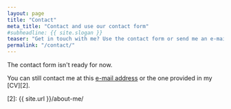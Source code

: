 ```yaml
---
layout: page
title: "Contact"
meta_title: "Contact and use our contact form"
#subheadline: {{ site.slogan }}
teaser: "Get in touch with me? Use the contact form or send me an e-mail."
permalink: "/contact/"
---
```

The contact form isn't ready for now.

You can still contact me at this [e-mail address][1] or the one provided in my [CV][2].


 [1]: mailto:pierreelliott.site@netc.fr
 [2]: {{ site.url }}/about-me/
